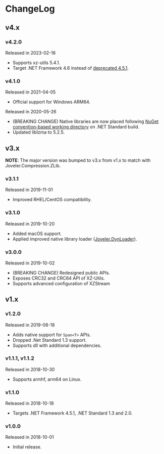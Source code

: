 # ChangeLog

## v4.x

### v4.2.0

Released in 2023-02-16

- Supports xz-utils 5.4.1.
- Target .NET Framework 4.6 instead of [deprecated 4.5.1](https://devblogs.microsoft.com/dotnet/net-framework-4-5-2-4-6-4-6-1-will-reach-end-of-support-on-april-26-2022/).

### v4.1.0

Released in 2021-04-05

- Official support for Windows ARM64.

Released in 2020-05-26

- (BREAKING CHANGE) Native libraries are now placed following [NuGet convention-based working directory](https://docs.microsoft.com/en-US/nuget/create-packages/creating-a-package#create-the-nuspec-file) on .NET Standard build.
- Updated liblzma to 5.2.5.

## v3.x

**NOTE**: The major version was bumped to v3.x from v1.x to match with Joveler.Compression.ZLib.

### v3.1.1

Released in 2019-11-01

- Improved RHEL/CentOS compatibility.

### v3.1.0

Released in 2019-10-20

- Added macOS support.
- Applied improved native library loader ([Joveler.DynLoader](https://github.com/ied206/Joveler.DynLoader)).

### v3.0.0

Released in 2019-10-02

- (BREAKING CHANGE) Redesigned public APIs.
- Exposes CRC32 and CRC64 API of XZ-Utils.
- Supports advanced configuration of XZStream

## v1.x

### v1.2.0

Released in 2019-08-18

- Adds native support for `Span<T>` APIs.
- Dropped .Net Standard 1.3 support.
- Supports dll with additional dependencies.

### v1.1.1, v1.1.2

Released in 2018-10-30

- Supports armhf, arm64 on Linux.

### v1.1.0

Released in 2018-10-18

- Targets .NET Framework 4.5.1, .NET Standard 1.3 and 2.0.

### v1.0.0

Released in 2018-10-01

- Initial release.
